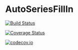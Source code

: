 # AutoSeriesFillIn

[![Build Status](https://travis-ci.org/jondea/AutoSeriesFillIn.jl.svg?branch=master)](https://travis-ci.org/jondea/AutoSeriesFillIn.jl)

[![Coverage Status](https://coveralls.io/repos/jondea/AutoSeriesFillIn.jl/badge.svg?branch=master&service=github)](https://coveralls.io/github/jondea/AutoSeriesFillIn.jl?branch=master)

[![codecov.io](http://codecov.io/github/jondea/AutoSeriesFillIn.jl/coverage.svg?branch=master)](http://codecov.io/github/jondea/AutoSeriesFillIn.jl?branch=master)
